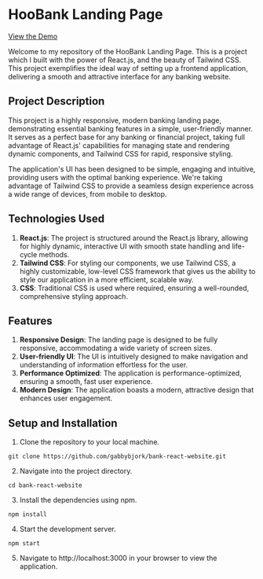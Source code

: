 # HooBank Landing Page
[View the Demo](https://master--fanciful-moxie-02eedd.netlify.app)

Welcome to my repository of the HooBank Landing Page. This is a project which I built with the power of React.js, and the beauty of Tailwind CSS. This project exemplifies the ideal way of setting up a frontend application, delivering a smooth and attractive interface for any banking website.

## Project Description

This project is a highly responsive, modern banking landing page, demonstrating essential banking features in a simple, user-friendly manner. It serves as a perfect base for any banking or financial project, taking full advantage of React.js' capabilities for managing state and rendering dynamic components, and Tailwind CSS for rapid, responsive styling.

The application's UI has been designed to be simple, engaging and intuitive, providing users with the optimal banking experience. We're taking advantage of Tailwind CSS to provide a seamless design experience across a wide range of devices, from mobile to desktop. 

## Technologies Used

1. **React.js**: The project is structured around the React.js library, allowing for highly dynamic, interactive UI with smooth state handling and life-cycle methods.
2. **Tailwind CSS**: For styling our components, we use Tailwind CSS, a highly customizable, low-level CSS framework that gives us the ability to style our application in a more efficient, scalable way.
3. **CSS**: Traditional CSS is used where required, ensuring a well-rounded, comprehensive styling approach.

## Features

1. **Responsive Design**: The landing page is designed to be fully responsive, accommodating a wide variety of screen sizes.
2. **User-friendly UI**: The UI is intuitively designed to make navigation and understanding of information effortless for the user.
3. **Performance Optimized**: The application is performance-optimized, ensuring a smooth, fast user experience.
4. **Modern Design**: The application boasts a modern, attractive design that enhances user engagement.

## Setup and Installation

1. Clone the repository to your local machine.

```
git clone https://github.com/gabbybjork/bank-react-website.git
```

2. Navigate into the project directory.

```
cd bank-react-website
```

3. Install the dependencies using npm.

```
npm install
```

4. Start the development server.

```
npm start
```

5. Navigate to http://localhost:3000 in your browser to view the application.




